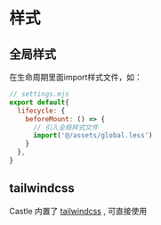 # 样式

## 全局样式

在生命周期里面import样式文件，如：

```js
// settings.mjs
export default{
  lifecycle: {
    beforeMount: () => {
      // 引入全局样式文件
      import('@/assets/global.less')
    }
  },
}
```

## tailwindcss

Castle 内置了 [tailwindcss](https://tailwindcss.com/) , 可直接使用